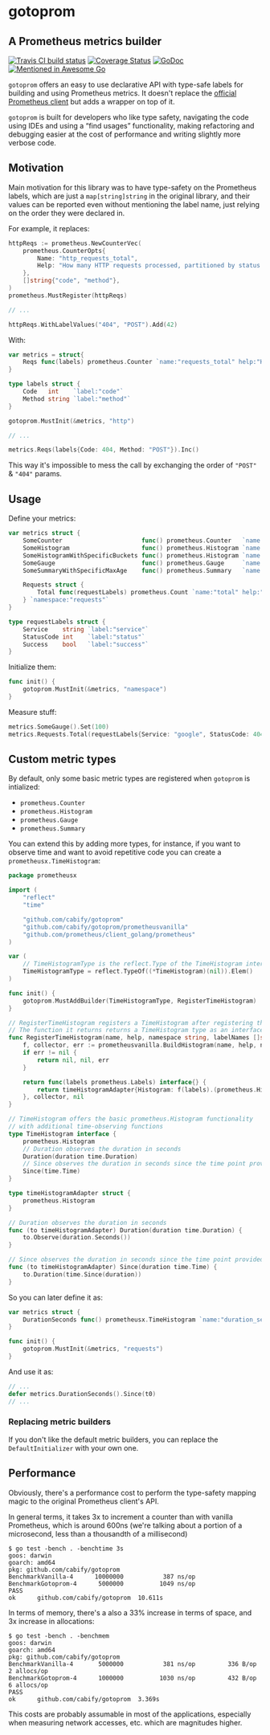 # gotoprom
## A Prometheus metrics builder

[![Travis CI build status](https://travis-ci.com/cabify/gotoprom.svg?branch=master)](https://travis-ci.com/cabify/gotoprom)
[![Coverage Status](https://coveralls.io/repos/github/cabify/gotoprom/badge.svg)](https://coveralls.io/github/cabify/gotoprom)
[![GoDoc](https://godoc.org/github.com/cabify/gotoprom?status.svg)](https://godoc.org/github.com/cabify/gotoprom)
[![Mentioned in Awesome Go](https://awesome.re/mentioned-badge.svg)](https://github.com/avelino/awesome-go)  

`gotoprom` offers an easy to use declarative API with type-safe labels for building and using Prometheus metrics.
It doesn't replace the [official Prometheus client](https://github.com/prometheus/client_golang)
but adds a wrapper on top of it.

`gotoprom` is built for developers who like type safety, navigating the code using IDEs and using a “find usages”
functionality, making refactoring and debugging easier at the cost of performance and writing slightly more verbose code.


## Motivation

Main motivation for this library was to have type-safety on the Prometheus labels, which are
just a `map[string]string` in the original library, and their values can be reported even
without mentioning the label name, just relying on the order they were declared in.

For example, it replaces:
```go
httpReqs := prometheus.NewCounterVec(
    prometheus.CounterOpts{
        Name: "http_requests_total",
        Help: "How many HTTP requests processed, partitioned by status code and HTTP method.",
    },
    []string{"code", "method"},
)
prometheus.MustRegister(httpReqs)

// ...

httpReqs.WithLabelValues("404", "POST").Add(42)
```

With:
```go
var metrics = struct{
	Reqs func(labels) prometheus.Counter `name:"requests_total" help:"How many HTTP requests processed, partitioned by status code and HTTP method."`
}

type labels struct {
	Code   int    `label:"code"`
	Method string `label:"method"`
}

gotoprom.MustInit(&metrics, "http")

// ...

metrics.Reqs(labels{Code: 404, Method: "POST"}).Inc()
```

This way it's impossible to mess the call by exchanging the order of `"POST"` & `"404"` params.


## Usage

Define your metrics:

```go
var metrics struct {
	SomeCounter                      func() prometheus.Counter   `name:"some_counter" help:"some counter"`
	SomeHistogram                    func() prometheus.Histogram `name:"some_histogram" help:"Some histogram with default prometheus buckets" buckets:""`
	SomeHistogramWithSpecificBuckets func() prometheus.Histogram `name:"some_histogram_with_buckets" help:"Some histogram with custom buckets" buckets:".01,.05,.1"`
	SomeGauge                        func() prometheus.Gauge     `name:"some_gauge" help:"Some gauge"`
	SomeSummaryWithSpecificMaxAge    func() prometheus.Summary   `name:"some_summary_with_specific_max_age" help:"Some summary with custom max age" max_age:"20m"`

	Requests struct {
		Total func(requestLabels) prometheus.Count `name:"total" help:"Total amount of requests served"`
	} `namespace:"requests"`
}

type requestLabels struct {
	Service    string `label:"service"`
	StatusCode int    `label:"status"`
	Success    bool   `label:"success"`
}
```

Initialize them:

```go
func init() {
	gotoprom.MustInit(&metrics, "namespace")
}
```

Measure stuff:

```go
metrics.SomeGauge().Set(100)
metrics.Requests.Total(requestLabels{Service: "google", StatusCode: 404, Success: false}).Inc()
```


## Custom metric types

By default, only some basic metric types are registered when `gotoprom` is intialized:
* `prometheus.Counter`
* `prometheus.Histogram`
* `prometheus.Gauge`
* `prometheus.Summary`

You can extend this by adding more types, for instance, if you want to observe time and want
to avoid repetitive code you can create a `prometheusx.TimeHistogram`:
```go
package prometheusx

import (
	"reflect"
	"time"

	"github.com/cabify/gotoprom"
	"github.com/cabify/gotoprom/prometheusvanilla"
	"github.com/prometheus/client_golang/prometheus"
)

var (
	// TimeHistogramType is the reflect.Type of the TimeHistogram interface
	TimeHistogramType = reflect.TypeOf((*TimeHistogram)(nil)).Elem()
)

func init() {
	gotoprom.MustAddBuilder(TimeHistogramType, RegisterTimeHistogram)
}

// RegisterTimeHistogram registers a TimeHistogram after registering the underlying prometheus.Histogram in the prometheus.Registerer provided
// The function it returns returns a TimeHistogram type as an interface{}
func RegisterTimeHistogram(name, help, namespace string, labelNames []string, tag reflect.StructTag) (func(prometheus.Labels) interface{}, prometheus.Collector, error) {
	f, collector, err := prometheusvanilla.BuildHistogram(name, help, namespace, labelNames, tag)
	if err != nil {
		return nil, nil, err
	}

	return func(labels prometheus.Labels) interface{} {
		return timeHistogramAdapter{Histogram: f(labels).(prometheus.Histogram)}
	}, collector, nil
}

// TimeHistogram offers the basic prometheus.Histogram functionality
// with additional time-observing functions
type TimeHistogram interface {
	prometheus.Histogram
	// Duration observes the duration in seconds
	Duration(duration time.Duration)
	// Since observes the duration in seconds since the time point provided
	Since(time.Time)
}

type timeHistogramAdapter struct {
	prometheus.Histogram
}

// Duration observes the duration in seconds
func (to timeHistogramAdapter) Duration(duration time.Duration) {
	to.Observe(duration.Seconds())
}

// Since observes the duration in seconds since the time point provided
func (to timeHistogramAdapter) Since(duration time.Time) {
	to.Duration(time.Since(duration))
}
```

So you can later define it as:

```go
var metrics struct {
	DurationSeconds func() prometheusx.TimeHistogram `name:"duration_seconds" help:"Duration in seconds" buckets:".001,.005,.01,.025,.05,.1"`
}

func init() {
	gotoprom.MustInit(&metrics, "requests")
}
```

And use it as:

```go
// ...
defer metrics.DurationSeconds().Since(t0)
// ...
```


### Replacing metric builders
If you don't like the default metric builders, you can replace the `DefaultInitializer` with your own one.


## Performance

Obviously, there's a performance cost to perform the type-safety mapping magic to the original
Prometheus client's API.

In general terms, it takes 3x to increment a counter than with vanilla Prometheus, which is
around 600ns (we're talking about a portion of a microsecond, less than a thousandth of a millisecond)

```
$ go test -bench . -benchtime 3s
goos: darwin
goarch: amd64
pkg: github.com/cabify/gotoprom
BenchmarkVanilla-4    	10000000	       387 ns/op
BenchmarkGotoprom-4   	 5000000	      1049 ns/op
PASS
ok  	github.com/cabify/gotoprom	10.611s
```

In terms of memory, there's a also a 33% increase in terms of space, and 3x increase in allocations:

```
$ go test -bench . -benchmem
goos: darwin
goarch: amd64
pkg: github.com/cabify/gotoprom
BenchmarkVanilla-4    	 5000000	       381 ns/op	     336 B/op	       2 allocs/op
BenchmarkGotoprom-4   	 1000000	      1030 ns/op	     432 B/op	       6 allocs/op
PASS
ok  	github.com/cabify/gotoprom	3.369s
```

This costs are probably assumable in most of the applications, especially when measuring
network accesses, etc. which are magnitudes higher.

